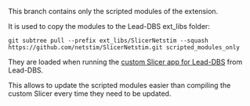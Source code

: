 This branch contains only the scripted modules of the extension. 

It is used to copy the modules to the Lead-DBS ext_libs folder:

`git subtree pull --prefix ext_libs/SlicerNetstim --squash https://github.com/netstim/SlicerNetstim.git scripted_modules_only`

They are loaded when running the [custom Slicer app for Lead-DBS](https://github.com/netstim/SlicerForLeadDBS) from Lead-DBS.

This allows to update the scripted modules easier than compiling the custom Slicer every time they need to be updated.